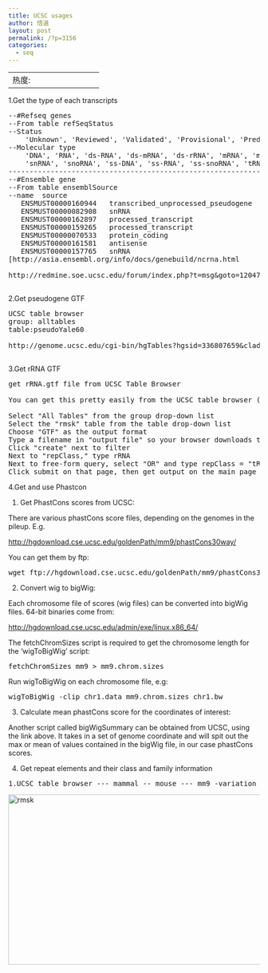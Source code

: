 ```yaml
---
title: UCSC usages
author: 悟道
layout: post
permalink: /?p=3156
categories:
  - seq
---
```

<table>
  <tr cellpadding=0><td>
    热度:
  </td><td cellpadding=0><img src='http://210.75.224.29/wordpress/wp-content/plugins/statpresscn/images/sun.gif' width=10 height=10 border=0 /></td><td cellpadding=0><img src='http://210.75.224.29/wordpress/wp-content/plugins/statpresscn/images/sun_dark.gif' width=10 height=10 border=0 /></td><td cellpadding=0><img src='http://210.75.224.29/wordpress/wp-content/plugins/statpresscn/images/sun_dark.gif' width=10 height=10 border=0 /></td><td cellpadding=0><img src='http://210.75.224.29/wordpress/wp-content/plugins/statpresscn/images/sun_dark.gif' width=10 height=10 border=0 /></td><td cellpadding=0><img src='http://210.75.224.29/wordpress/wp-content/plugins/statpresscn/images/sun_dark.gif' width=10 height=10 border=0 /></td></tr>
</table>

1.Get the type of each transcripts

<pre class="brush: bash; title: ; notranslate" title="">--#Refseq genes
--From table refSeqStatus
--Status
    'Unknown', 'Reviewed', 'Validated', 'Provisional', 'Predicted', 'Inferred'
--Molecular type
    'DNA', 'RNA', 'ds-RNA', 'ds-mRNA', 'ds-rRNA', 'mRNA', 'ms-DNA', 'ms-RNA', 'rRNA', 'scRNA',
    'snRNA', 'snoRNA', 'ss-DNA', 'ss-RNA', 'ss-snoRNA', 'tRNA', 'cRNA', 'ss-cRNA', 'ds-cRNA', 'ms-rRNA'
-------------------------------------------------------------------------------------------------------
--#Ensemble gene
--From table ensemblSource
--name	source
   ENSMUST00000160944	transcribed_unprocessed_pseudogene
   ENSMUST00000082908	snRNA
   ENSMUST00000162897	processed_transcript
   ENSMUST00000159265	processed_transcript
   ENSMUST00000070533	protein_coding
   ENSMUST00000161581	antisense
   ENSMUST00000157765	snRNA
[http://asia.ensembl.org/info/docs/genebuild/ncrna.html

http://redmine.soe.ucsc.edu/forum/index.php?t=msg&#038;goto=12047&#038;S=03eba72760c0c4d83c9a2327810936cb]

</pre>

2.Get pseudogene GTF

<pre class="brush: bash; title: ; notranslate" title="">UCSC table browser
group: alltables
table:pseudoYale60

http://genome.ucsc.edu/cgi-bin/hgTables?hgsid=336807659&#038;clade=mammal&#038;org=Mouse&#038;db=mm9&#038;hgta_group=allTables&#038;hgta_track=mm9&#038;hgta_table=pseudoYale60&#038;hgta_regionType=genome&#038;position=chr16%3A17222428-17222755&#038;hgta_outputType=selectedFields&#038;hgta_outFileName=mm9.rmsk.gtf

</pre>

3.Get rRNA GTF

<pre class="brush: bash; title: get rRNA.gtf file from UCSC Table Browser; notranslate" title="get rRNA.gtf file from UCSC Table Browser">get rRNA.gtf file from UCSC Table Browser

You can get this pretty easily from the UCSC table browser (http://genome.ucsc.edu/cgi-bin/hgTables).

Select "All Tables" from the group drop-down list
Select the "rmsk" table from the table drop-down list
Choose "GTF" as the output format
Type a filename in "output file" so your browser downloads the result
Click "create" next to filter
Next to "repClass," type rRNA
Next to free-form query, select "OR" and type repClass = "tRNA"
Click submit on that page, then get output on the main page
</pre>

4.Get and use Phastcon  
1) Get PhastCons scores from UCSC:

There are various phastCons score files, depending on the genomes in the pileup. E.g.

http://hgdownload.cse.ucsc.edu/goldenPath/mm9/phastCons30way/

You can get them by ftp:

<pre class="brush: bash; title: ; notranslate" title="">wget ftp://hgdownload.cse.ucsc.edu/goldenPath/mm9/phastCons30way/vertebrate/chr*
</pre>

2) Convert wig to bigWig:

Each chromosome file of scores (wig files) can be converted into bigWig files. 64-bit binaries come from:

http://hgdownload.cse.ucsc.edu/admin/exe/linux.x86_64/

The fetchChromSizes script is required to get the chromosome length for the &#8216;wigToBigWig&#8217; script:

<pre class="brush: bash; title: ; notranslate" title="">fetchChromSizes mm9 &gt; mm9.chrom.sizes
</pre>

Run wigToBigWig on each chromosome file, e.g:

<pre class="brush: bash; title: ; notranslate" title="">wigToBigWig -clip chr1.data mm9.chrom.sizes chr1.bw
</pre>

3) Calculate mean phastCons score for the coordinates of interest:

Another script called bigWigSummary can be obtained from UCSC, using the link above. It takes in a set of genome coordinate and will spit out the max or mean of values contained in the bigWig file, in our case phastCons scores.

4) Get repeat elements and their class and family information

<pre class="brush: bash; title: ; notranslate" title="">1.UCSC table browser --- mammal -- mouse --- mm9 -variation and repeats -- repeatmarsker --- rmsk -- selected fields from primary and related tables
</pre>

[<img class="aligncenter size-full wp-image-3200" alt="rmsk" src="http://210.75.224.29/wordpress/wp-content/uploads/2013/05/rmsk.png" width="719" height="341" />][1]

 [1]: http://210.75.224.29/wordpress/wp-content/uploads/2013/05/rmsk.png